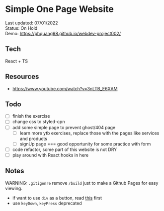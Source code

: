 # Simple One Page Website

Last updated: 07/01/2022  
Status: On Hold  
Demo: <https://phquang98.github.io/webdev-project002/>

## Tech

React + TS

## Resources

- <https://www.youtube.com/watch?v=3nLTB_E6XAM>

## Todo

- [ ] finish the exercise
- [ ] change css to styled-cpn
- [ ] add some simple page to prevent ghost/404 page
  - [ ] learn more ytb exercises, replace those with the pages like services and products
  - [ ] signUp page === good opportunity for some practice with form
- [ ] code refactor, some part of this website is not DRY
- [ ] play around with React hooks in here

## Notes

WARNING: `.gitigonre` remove `/build` just to make a Github Pages for easy viewing.

- if want to use `div` as a button, read [this](https://github.com/jsx-eslint/eslint-plugin-jsx-a11y/blob/HEAD/docs/rules/no-static-element-interactions.md) first
- use `keyDown`, `keyPress` deprecated
